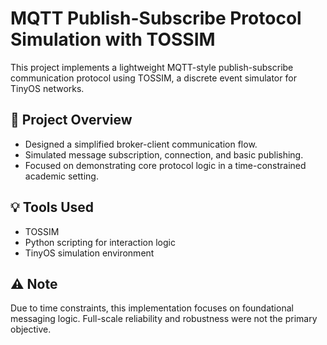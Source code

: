 # MQTT Publish-Subscribe Protocol Simulation with TOSSIM

This project implements a lightweight MQTT-style publish-subscribe communication protocol using TOSSIM, a discrete event simulator for TinyOS networks.

## 🔧 Project Overview

- Designed a simplified broker-client communication flow.
- Simulated message subscription, connection, and basic publishing.
- Focused on demonstrating core protocol logic in a time-constrained academic setting.

## 💡 Tools Used
- TOSSIM
- Python scripting for interaction logic
- TinyOS simulation environment

## ⚠️ Note
Due to time constraints, this implementation focuses on foundational messaging logic. Full-scale reliability and robustness were not the primary objective.

